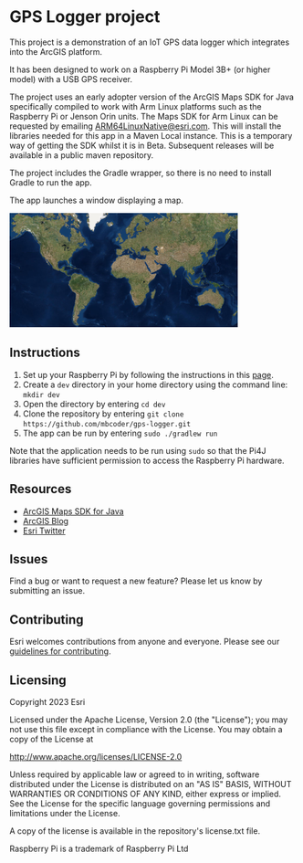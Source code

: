 # GPS Logger project

This project is a demonstration of an IoT GPS data logger which integrates into the ArcGIS platform.

It has been designed to work on a Raspberry Pi Model 3B+ (or higher model) with a USB GPS receiver.

The project uses an early adopter version of the ArcGIS Maps SDK for Java specifically compiled to work with Arm Linux platforms such as the Raspberry Pi or Jenson Orin units.  The Maps SDK for Arm Linux can be requested by emailing ARM64LinuxNative@esri.com.  This will install the libraries needed for this app in a Maven Local instance.  This is a temporary way of getting the SDK whilst it is in Beta.  Subsequent releases will be available in a public maven repository.

The project includes the Gradle wrapper, so there is no need to install Gradle to run the app.

The app launches a window displaying a map.

![screenshot](screenshot.png)

## Instructions

1. Set up your Raspberry Pi by following the instructions in this [page](Raspberry%20Pi%20Setup.md).
2. Create a `dev` directory in your home directory using the command line: `mkdir dev`
3. Open the directory by entering `cd dev`
4. Clone the repository by entering `git clone https://github.com/mbcoder/gps-logger.git`
5. The app can be run by entering `sudo ./gradlew run`

Note that the application needs to be run using `sudo` so that the Pi4J libraries have sufficient permission to access the Raspberry Pi hardware.


## Resources

* [ArcGIS Maps SDK for Java](https://developers.arcgis.com/java/)  
* [ArcGIS Blog](https://www.esri.com/arcgis-blog/developers/)  
* [Esri Twitter](https://twitter.com/arcgisdevs)  

## Issues

Find a bug or want to request a new feature?  Please let us know by submitting an issue.

## Contributing

Esri welcomes contributions from anyone and everyone. Please see our [guidelines for contributing](https://github.com/esri/contributing).

## Licensing

Copyright 2023 Esri

Licensed under the Apache License, Version 2.0 (the "License"); you may not 
use this file except in compliance with the License. You may obtain a copy 
of the License at

http://www.apache.org/licenses/LICENSE-2.0

Unless required by applicable law or agreed to in writing, software 
distributed under the License is distributed on an "AS IS" BASIS, WITHOUT 
WARRANTIES OR CONDITIONS OF ANY KIND, either express or implied. See the 
License for the specific language governing permissions and limitations 
under the License.

A copy of the license is available in the repository's license.txt file.

Raspberry Pi is a trademark of Raspberry Pi Ltd
